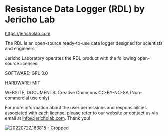 # Resistance Data Logger (RDL) by Jericho Lab

https://jericholab.com

The RDL is an open-source ready-to-use data logger designed for scientists and engineers.

Jericho Laboratory operates the RDL product with the following open-source licenses:

SOFTWARE: GPL 3.0 

HARDWARE: MIT  

WEBSITE, DOCUMENTS: Creative Commons CC-BY-NC-SA (Non-commercial use only) 

 
For more information about the user permissions and responsibilities associated with each license, 
please refer to our website or contact us via email at info@jericholab.com. Thank you! 

![20220727_163815 - Cropped](https://user-images.githubusercontent.com/99691909/183455297-a81224b9-2fcf-4524-9ee1-423d9b2cfd38.jpg)
